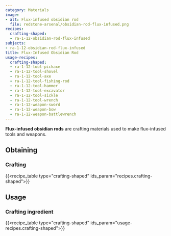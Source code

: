 ```yaml
---
category: Materials
image:
- alt: Flux-infused obsidian rod
  file: redstone-arsenal/obsidian-rod-flux-infused.png
recipes:
  crafting-shaped:
  - ra-1-12-obsidian-rod-flux-infused
subjects:
- ra-1-12-obsidian-rod-flux-infused
title: Flux-Infused Obsidian Rod
usage-recipes:
  crafting-shaped:
  - ra-1-12-tool-pickaxe
  - ra-1-12-tool-shovel
  - ra-1-12-tool-axe
  - ra-1-12-tool-fishing-rod
  - ra-1-12-tool-hammer
  - ra-1-12-tool-excavator
  - ra-1-12-tool-sickle
  - ra-1-12-tool-wrench
  - ra-1-12-weapon-sword
  - ra-1-12-weapon-bow
  - ra-1-12-weapon-battlewrench
---
```


**Flux-infused obsidian rods** are crafting materials used to make flux-infused
tools and weapons.


Obtaining
---------

### Crafting
{{<recipe_table type="crafting-shaped" ids_param="recipes.crafting-shaped">}}


Usage
-----

### Crafting ingredient
{{<recipe_table type="crafting-shaped" ids_param="usage-recipes.crafting-shaped">}}
